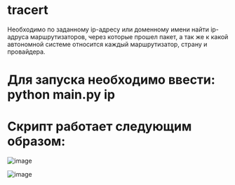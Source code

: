 # tracert
Необходимо по заданному ip-адресу или доменному имени найти ip-адруса маршрутизаторов, через которые прошел пакет,
а так же к какой автономной системе относится каждый маршрутизатор, страну и провайдера.

# Для запуска необходимо ввести: python main.py ip

# Скрипт работает следующим образом:

![image](https://user-images.githubusercontent.com/58898465/120502049-89145f80-c3db-11eb-9fc2-a8deed1102e6.png)

![image](https://user-images.githubusercontent.com/58898465/120502357-ca0c7400-c3db-11eb-99ae-dd72eab4f0fa.png)
